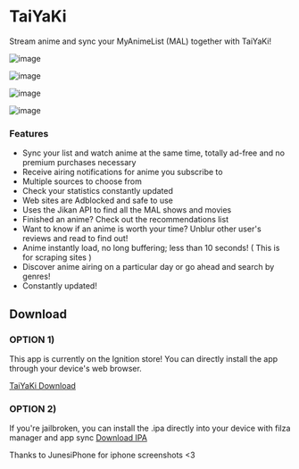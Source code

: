 # TaiYaKi


Stream anime and sync your MyAnimeList (MAL) together with TaiYaKi!


![image](https://github.com/Michael24884/TaiYaKiAnime/blob/master/Reference/15CAFB4E-2CF2-4CF7-885D-F1B415B08F2C.png "Main1")

![image](https://github.com/Michael24884/TaiYaKiAnime/blob/master/Reference/9D441123-B746-42A3-837F-6F638A521ABD.png "Main2")

![image](https://github.com/Michael24884/TaiYaKiAnime/blob/master/Reference/C10F1455-5D07-4CF8-A6F1-979E19EBAAA1.png "Main3")

![image](https://github.com/Michael24884/TaiYaKiAnime/blob/master/Reference/IMG_0077.PNG "Main 4")



  ### Features

  * Sync your list and watch anime at the same time, totally ad-free and no premium purchases necessary
  * Receive airing notifications for anime you subscribe to
  * Multiple sources to choose from
  * Check your statistics constantly updated
  * Web sites are Adblocked and safe to use 
  * Uses the Jikan API to find all the MAL shows and movies 
  * Finished an anime? Check out the recommendations list 
  * Want to know if an anime is worth your time? Unblur other user's reviews and read to find out!
  * Anime instantly load, no long buffering; less than 10 seconds! ( This is for scraping sites )
  * Discover anime airing on a particular day or go ahead and search by genres!
  * Constantly updated!

 ## Download

### OPTION 1)
  This app is currently on the Ignition store! You can directly install the app through your device's web browser.
  
  [TaiYaKi Download](https://app.ignition.fun)
  
### OPTION 2)

  If you're jailbroken, you can install the .ipa directly into your device with filza manager and app sync
  [Download IPA](https://www.dropbox.com/s/0554gpy1pr49vn2/Taiyaki.ipa?dl=0)

Thanks to JunesiPhone for iphone screenshots <3
